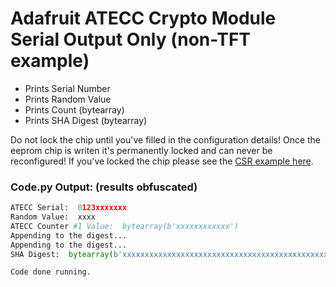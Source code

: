# Adafruit ATECC Crypto Module Serial Output Only (non-TFT example)
- Prints Serial Number
- Prints Random Value
- Prints Count (bytearray)
- Prints SHA Digest (bytearray)

Do not lock the chip until you've filled in the configuration details!  Once the eeprom chip is writen it's permanently locked and can never be reconfigured! If you've locked the chip please see the [CSR example here](https://github.com/DJDevon3/My_Circuit_Python_Projects/tree/main/Boards/espressif/Unexpected%20Maker%20Feather%20S3/4.0%20ST7796S/ATECC%20Crypto%20Module%20CSR%20Write).

### Code.py Output: (results obfuscated)
```py
ATECC Serial:  0123xxxxxxx
Random Value:  xxxx
ATECC Counter #1 Value:  bytearray(b'xxxxxxxxxxxx')
Appending to the digest...
Appending to the digest...
SHA Digest:  bytearray(b'xxxxxxxxxxxxxxxxxxxxxxxxxxxxxxxxxxxxxxxxxxxxxxxxxxxxxxxxxxxxxxxxxxx')

Code done running.
